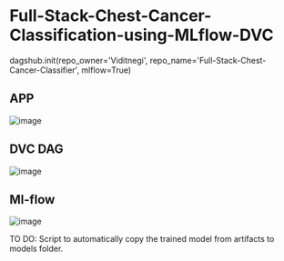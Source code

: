 # Full-Stack-Chest-Cancer-Classification-using-MLflow-DVC




dagshub.init(repo_owner='Viditnegi', repo_name='Full-Stack-Chest-Cancer-Classifier', mlflow=True)


## APP
![image](https://github.com/Viditnegi/Full-Stack-Chest-Cancer-Classifier/assets/106267998/bae7c972-7cbc-4635-90e2-fef72a9bde10)

## DVC DAG
![image](https://github.com/Viditnegi/Full-Stack-Chest-Cancer-Classifier/assets/106267998/7dfd3971-3263-4b07-a3c0-0d77babe27fa)

## Ml-flow
![image](https://github.com/Viditnegi/Full-Stack-Chest-Cancer-Classifier/assets/106267998/a80fdf19-bd92-48f9-b668-968d8b5b6cf4)


TO DO:
Script to automatically copy the trained model from artifacts to models folder.
